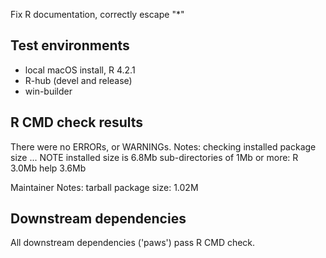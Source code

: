 Fix R documentation, correctly escape "*"

## Test environments

* local macOS install, R 4.2.1
* R-hub (devel and release)
* win-builder

## R CMD check results

There were no ERRORs, or WARNINGs.
Notes:
checking installed package size ... NOTE
  installed size is  6.8Mb
  sub-directories of 1Mb or more:
    R      3.0Mb
    help   3.6Mb

Maintainer Notes: tarball package size:    1.02M

## Downstream dependencies

All downstream dependencies ('paws') pass R CMD check.
